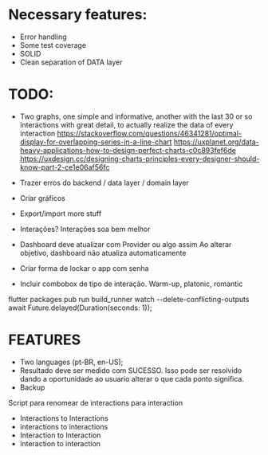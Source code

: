 # Necessary features:
- Error handling
- Some test coverage
- SOLID
- Clean separation of DATA layer

# TODO:
- Two graphs, one simple and informative, another with the last 30 or so interactions with great detail, to actually realize the data of every interaction
	https://stackoverflow.com/questions/46341281/optimal-display-for-overlapping-series-in-a-line-chart
	https://uxplanet.org/data-heavy-applications-how-to-design-perfect-charts-c0c893fef6de
	https://uxdesign.cc/designing-charts-principles-every-designer-should-know-part-2-ce1e06af56fc

- Trazer erros do backend / data layer / domain layer
- Criar gráficos
- Export/import more stuff
- Interações? Interações soa bem melhor
- Dashboard deve atualizar com Provider ou algo assim
	Ao alterar objetivo, dashboard não atualiza automaticamente
- Criar forma de lockar o app com senha
- Incluir combobox de tipo de interação. Warm-up, platonic, romantic


flutter packages pub run build_runner watch --delete-conflicting-outputs
await Future.delayed(Duration(seconds: 1));


# FEATURES
- Two languages (pt-BR, en-US);
- Resultado deve ser medido com SUCESSO. Isso pode ser resolvido dando a oportunidade ao usuario alterar o que cada ponto significa.
- Backup




Script para renomear de interactions para interaction
- Interactions to Interactions
- interactions to interactions
- Interaction to Interaction
- interaction to interaction